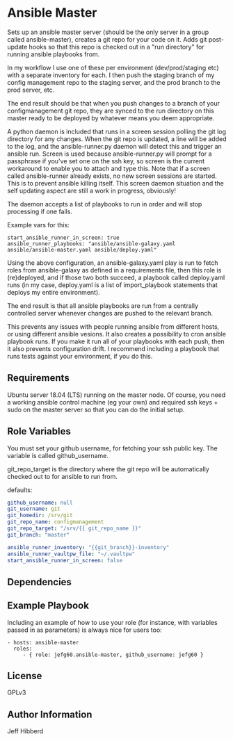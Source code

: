 Ansible Master
=========

Sets up an ansible master server (should be the only server in a group called ansible-master), creates a git repo for your code on it. Adds git post-update hooks so that this repo is checked out in a "run directory" for running ansible playbooks from.

In my workflow I use one of these per environment (dev/prod/staging etc) with a separate inventory for each. I then push the staging branch of my config management repo to the staging server, and the prod branch to the prod server, etc.

The end result should be that when you push changes to a branch of your configmanagement git repo, they are synced to the run directory on this master ready to be deployed by whatever means you deem appropriate.

A python daemon is included that runs in a screen session polling the git log directory for any changes. When the git repo is updated, a line will be added to the log, and the ansible-runner.py daemon will detect this and trigger an ansible run. Screen is used because ansible-runner.py will prompt for a passphrase if you've set one on the ssh key, so screen is the current workaround to enable you to attach and type this. Note that if a screen called ansible-runner already exists, no new screen sessions are started. This is to prevent ansible killing itself. This screen daemon situation and the self updating aspect are still a work in progress, obviously!

The daemon accepts a list of playbooks to run in order and will stop processing if one fails.

Example vars for this:

```
start_ansible_runner_in_screen: true
ansible_runner_playbooks: "ansible/ansible-galaxy.yaml ansible/ansible-master.yaml ansible/deploy.yaml"
```

Using the above configuration, an ansible-galaxy.yaml play is run to fetch roles from ansible-galaxy as defined in a requirements file, then this role is (re)deployed, and if those two both succeed, a playbook called deploy.yaml runs (in my case, deploy.yaml is a list of import_playbook statements that deploys my entire environment).

The end result is that all ansible playbooks are run from a centrally controlled server whenever changes are pushed to the relevant branch.

This prevents any issues with people running ansible from different hosts, or using different ansible vesions. It also creates a possibility to cron ansible playbook runs. If you make it run all of your playbooks with each push, then it also prevents configuration drift. I recommend including a playbook that runs tests against your environment, if you do this.

Requirements
------------

Ubuntu server 18.04 (LTS) running on the master node.
Of course, you need a working ansible control machine (eg your own) and required ssh keys + sudo on the master server so that you can do the initial setup.

Role Variables
--------------

You must set your github username, for fetching your ssh public key. The variable is called github_username.

git_repo_target is the directory where the git repo will be automatically checked out to for ansible to run from.

defaults:

```yaml
github_username: null
git_username: git
git_homedir: /srv/git
git_repo_name: configmanagement
git_repo_target: "/srv/{{ git_repo_name }}"
git_branch: "master"

ansible_runner_inventory: "{{git_branch}}-inventory"
ansible_runner_vaultpw_file: "~/.vaultpw"
start_ansible_runner_in_screen: false
```

Dependencies
------------


Example Playbook
----------------

Including an example of how to use your role (for instance, with variables passed in as parameters) is always nice for users too:

    - hosts: ansible-master
      roles:
         - { role: jefg60.ansible-master, github_username: jefg60 }

License
-------

GPLv3

Author Information
------------------

Jeff Hibberd
